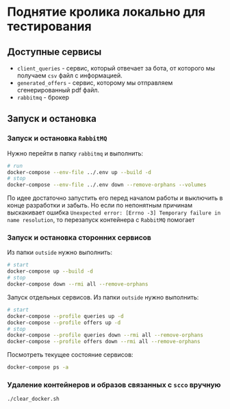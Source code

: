 # Поднятие кролика локально для тестирования

## Доступные сервисы
* `client_queries` - сервис, который отвечает за бота, от которого мы получаем `csv` файл с информацией.
* `generated_offers` - сервис, которому мы отправляем сгенерированный pdf файл.
* `rabbitmq` - брокер

## Запуск и остановка

### Запуск и остановка `RabbitMQ`

Нужно перейти в папку `rabbitmq` и выполнить:
```bash
# run
docker-compose --env-file ../.env up --build -d
# stop
docker-compose --env-file ../.env down --remove-orphans --volumes
```
По идее достаточно запустить его перед началом работы и выключить в конце разработки и забыть. Но если по непонятным причинам выскакивает ошибка `Unexpected error: [Errno -3] Temporary failure in name resolution`, то перезапуск контейнера с `RabbitMQ` помогает 

### Запуск и остановка сторонних сервисов
Из папки `outside` нужно выполнить:
```bash
# start
docker-compose up --build -d
# stop
docker-compose down --rmi all --remove-orphans
```

Запуск отдельных сервисов. Из папки `outside` нужно выполнить:
```bash
# start
docker-compose --profile queries up -d
docker-compose --profile offers up -d
# stop
docker-compose --profile queries down --rmi all --remove-orphans
docker-compose --profile offers down --rmi all --remove-orphans
```

Посмотреть текущее состояние сервисов:
```bash
docker-compose ps -a
```


### Удаление контейнеров и образов связанных с `scco` вручную
```bash
./clear_docker.sh
```
